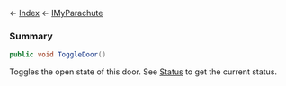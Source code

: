 ← [Index](Api-Index) ← [IMyParachute](SpaceEngineers.Game.ModAPI.Ingame.IMyParachute)

### Summary

```csharp
public void ToggleDoor()
```

Toggles the open state of this door. See [Status](SpaceEngineers.Game.ModAPI.Ingame.IMyParachute.Status) to get the current status.


